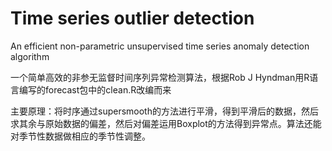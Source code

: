 # Time series outlier detection

An efficient non-parametric unsupervised time series anomaly detection algorithm

一个简单高效的非参无监督时间序列异常检测算法，根据Rob J Hyndman用R语言编写的forecast包中的clean.R改编而来

主要原理：将时序通过supersmooth的方法进行平滑，得到平滑后的数据，然后求其余与原始数据的偏差，然后对偏差运用Boxplot的方法得到异常点。算法还能对季节性数据做相应的季节性调整。
